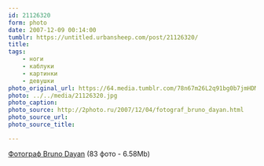 ```yaml
---
id: 21126320
form: photo
date: 2007-12-09 00:14:00
tumblr: https://untitled.urbansheep.com/post/21126320/
title:
tags:
    - ноги
    - каблуки
    - картинки
    - девушки
photo_original_url: https://64.media.tumblr.com/78n67m26L2q91bg0b7jmHDMn_640.jpg
photo: ../../media/21126320.jpg
photo_caption:
photo_source: http://2photo.ru/2007/12/04/fotograf_bruno_dayan.html
photo_source_url:
photo_source_title:

---
```


<p><a href="http://2photo.ru/2007/12/04/fotograf_bruno_dayan.html">Фотограф Bruno Dayan</a> (83 фото - 6.58Mb)</p>
